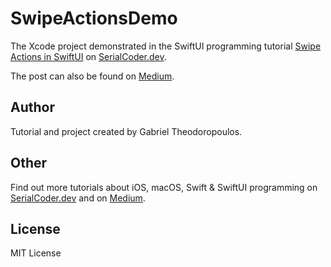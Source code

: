 # SwipeActionsDemo

The Xcode project demonstrated in the SwiftUI programming tutorial [Swipe Actions in SwiftUI](https://serialcoder.dev/text-tutorials/swiftui/swipe-actions-in-swiftui/) on [SerialCoder.dev](https://serialcoder.dev).

The post can also be found on [Medium](https://gabth.medium.com/swipe-actions-in-swiftui-38727a75057c).

## Author

Tutorial and project created by Gabriel Theodoropoulos.

## Other

Find out more tutorials about iOS, macOS, Swift & SwiftUI programming on [SerialCoder.dev](https://serialcoder.dev) and on [Medium](http://gabth.medium.com/).

## License

MIT License
